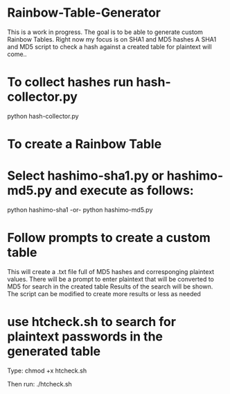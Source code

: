 # Rainbow-Table-Generator
This is a work in progress. 
The goal is to be able to generate custom Rainbow Tables.
Right now my focus is on SHA1 and MD5 hashes
A SHA1 and MD5 script to check a hash against a created table for plaintext will come..

# To collect hashes run hash-collector.py
python hash-collector.py

# To create a Rainbow Table
# Select hashimo-sha1.py or hashimo-md5.py and execute as follows:
python hashimo-sha1
-or-
python hashimo-md5.py
# Follow prompts to create a custom table
This will create a .txt file full of MD5 hashes and corresponging plaintext values.
There will be a prompt to enter plaintext that will be converted to MD5 for search in the created table
Results of the search will be shown.
The script can be modified to create more results or less as needed

# use htcheck.sh to search for plaintext passwords in the generated table
Type: chmod +x htcheck.sh

Then run: ./htcheck.sh


